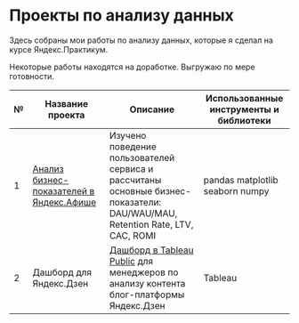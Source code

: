 # Проекты по анализу данных

Здесь собраны мои работы по анализу данных, которые я сделал на курсе Яндекс.Практикум. 

Некоторые работы находятся на доработке. Выгружаю по мере готовности.


|№|Название проекта|Описание|Использованные инструменты и библиотеки
|-|----|---|-----
|1| <a href="https://github.com/karimovmarat/portfolio/tree/main/business_analysis#аналитика-в-яндексафише">Анализ бизнес-показателей в Яндекс.Афише</a>|Изучено поведение пользователей сервиса и рассчитаны основные бизнес-показатели: DAU/WAU/MAU, Retention Rate, LTV, САС, ROMI|pandas matplotlib seaborn numpy
|2|Дашборд для Яндекс.Дзен| <a href="https://public.tableau.com/app/profile/marat2798/viz/Dashboarddzen/Dashboard1">Дашборд в Tableau Public</a> для менеджеров по анализу контента блог-платформы Яндекс.Дзен|Tableau|
